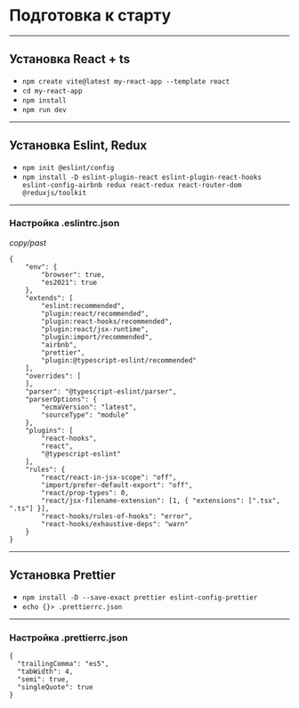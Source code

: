 # Подготовка к старту

---

## Установка React + ts

- `npm create vite@latest my-react-app --template react`
- `cd my-react-app`
- `npm install`
- `npm run dev`

---

## Установка Eslint, Redux

- `npm init @eslint/config`
- `npm install -D eslint-plugin-react eslint-plugin-react-hooks eslint-config-airbnb redux react-redux react-router-dom @reduxjs/toolkit`

---

### Настройка .eslintrc.json
*copy/past*  

```
{
    "env": {
        "browser": true,
        "es2021": true
    },
    "extends": [
        "eslint:recommended",
        "plugin:react/recommended",
        "plugin:react-hooks/recommended",
        "plugin:react/jsx-runtime",
        "plugin:import/recommended",
        "airbnb",
        "prettier",
        "plugin:@typescript-eslint/recommended"
    ],
    "overrides": [
    ],
    "parser": "@typescript-eslint/parser",
    "parserOptions": {
        "ecmaVersion": "latest",
        "sourceType": "module"
    },
    "plugins": [
        "react-hooks",
        "react",
        "@typescript-eslint"
    ],
    "rules": {
        "react/react-in-jsx-scope": "off",
        "import/prefer-default-export": "off",
        "react/prop-types": 0,
        "react/jsx-filename-extension": [1, { "extensions": [".tsx", ".ts"] }],
        "react-hooks/rules-of-hooks": "error",
        "react-hooks/exhaustive-deps": "warn" 
    }
}
```

---

## Установка **Prettier**

- `npm install -D --save-exact prettier eslint-config-prettier`
- `echo {}> .prettierrc.json`

---

### Настройка .prettierrc.json

```
{
  "trailingComma": "es5",
  "tabWidth": 4,
  "semi": true,
  "singleQuote": true
}
```


